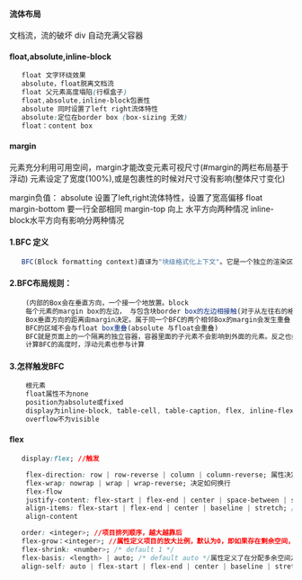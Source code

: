 #### 流体布局
文档流，流的破坏
div 自动充满父容器
#### float,absolute,inline-block
```css
   float 文字环绕效果
   absolute，float脱离文档流
   float 父元素高度塌陷(行框盒子)
   float,absolute,inline-block包裹性
   absolute 同时设置了left right流体特性
   absolute:定位在border box (box-sizing 无效)
   float：content box 
```
#### margin
元素充分利用可用空间，margin才能改变元素可视尺寸(#margin的两栏布局基于浮动)
元素设定了宽度(100%),或是包裹性的时候对尺寸没有影响(整体尺寸变化)

margin负值：
absolute 设置了left,right流体特性，设置了宽高偏移
float margin-bottom 要一行全部相同
      margin-top 向上
      水平方向两种情况
inline-block水平方向有影响分两种情况
#### 1.BFC 定义
```js
   BFC(Block formatting context)直译为"块级格式化上下文"。它是一个独立的渲染区域，只有Block-level box参与， 它规定了内部的Block-level Box如何布局，并且与这个区域外部毫不相干。
```
#### 2.BFC布局规则：
```js
    (内部的Box会在垂直方向，一个接一个地放置。block
    每个元素的margin box的左边， 与包含块border box的左边相接触(对于从左往右的格式化，否则相反)。即使存在浮动也是如此。inline float)(浮动流)
    Box垂直方向的距离由margin决定。属于同一个BFC的两个相邻Box的margin会发生重叠
    BFC的区域不会与float box重叠(absolute 与float会重叠)
    BFC就是页面上的一个隔离的独立容器，容器里面的子元素不会影响到外面的元素。反之也如此。
    计算BFC的高度时，浮动元素也参与计算
```
#### 3.怎样触发BFC
```css
    根元素
    float属性不为none
    position为absolute或fixed
    display为inline-block, table-cell, table-caption, flex, inline-flex
    overflow不为visible
```
#### flex
```css
   display:flex; //触发
```
```css
    flex-direction: row | row-reverse | column | column-reverse; 属性决定主轴的方向（即项目的排列方向）。
    flex-wrap: nowrap | wrap | wrap-reverse; 决定如何换行
    flex-flow
    justify-content: flex-start | flex-end | center | space-between | space-around;
    align-items: flex-start | flex-end | center | baseline | stretch; /* 如果项目未设置高度或设为auto，将占满整个容器的高度。 */
    align-content
```
```css
   order: <integer>; //项目排列顺序，越大越靠后
   flex-grow：<integer>; //属性定义项目的放大比例，默认为0，即如果存在剩余空间，也不放大。
   flex-shrink: <number>; /* default 1 */
   flex-basis: <length> | auto; /* default auto */属性定义了在分配多余空间之前，项目占据的主轴空间（main size）
   align-self: auto | flex-start | flex-end | center | baseline | stretch;可覆盖align-items属性。默认值为auto，表示继承父元素的align-items属性，如果没有父元素，则等同于stretch
```